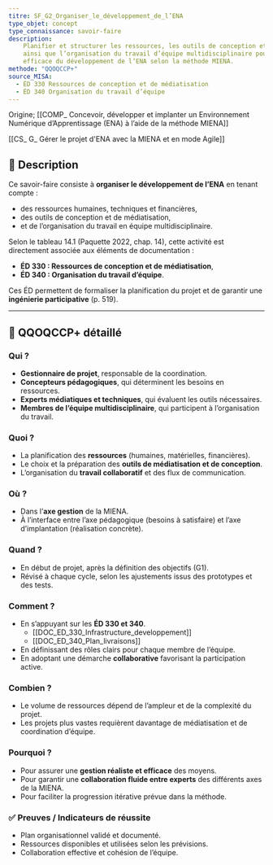 ```yaml
---
titre: SF_G2_Organiser_le_développement_de_l’ENA
type_objet: concept
type_connaissance: savoir-faire
description:
    Planifier et structurer les ressources, les outils de conception et de médiatisation,
    ainsi que l’organisation du travail d’équipe multidisciplinaire pour assurer une gestion
    efficace du développement de l’ENA selon la méthode MIENA.
methode: "QQOQCCP+"
source_MISA:
  - ÉD 330 Ressources de conception et de médiatisation
  - ÉD 340 Organisation du travail d’équipe
---
```

Origine;
[[COMP_ Concevoir, développer et implanter un Environnement Numérique d’Apprentissage (ENA) à l’aide de la méthode MIENA]]

[[CS_ G_ Gérer le projet d'ENA avec la MIENA et en mode Agile]]


## 📌 Description
Ce savoir-faire consiste à **organiser le développement de l’ENA** en tenant compte :  
- des ressources humaines, techniques et financières,  
- des outils de conception et de médiatisation,  
- et de l’organisation du travail en équipe multidisciplinaire.  

Selon le tableau 14.1 (Paquette 2022, chap. 14), cette activité est directement associée aux éléments de documentation :  
- **ÉD 330 : Ressources de conception et de médiatisation**,  
- **ÉD 340 : Organisation du travail d’équipe**.  

Ces ÉD permettent de formaliser la planification du projet et de garantir une **ingénierie participative** (p. 519).  

---

## 🔎 QQOQCCP+ détaillé

### Qui ?
- **Gestionnaire de projet**, responsable de la coordination.  
- **Concepteurs pédagogiques**, qui déterminent les besoins en ressources.  
- **Experts médiatiques et techniques**, qui évaluent les outils nécessaires.  
- **Membres de l’équipe multidisciplinaire**, qui participent à l’organisation du travail.  

### Quoi ?
- La planification des **ressources** (humaines, matérielles, financières).  
- Le choix et la préparation des **outils de médiatisation et de conception**.  
- L’organisation du **travail collaboratif** et des flux de communication.  

### Où ?
- Dans l’**axe gestion** de la MIENA.  
- À l’interface entre l’axe pédagogique (besoins à satisfaire) et l’axe d’implantation (réalisation concrète).  

### Quand ?
- En début de projet, après la définition des objectifs (G1).  
- Révisé à chaque cycle, selon les ajustements issus des prototypes et des tests.  

### Comment ?
- En s’appuyant sur les **ÉD 330 et 340**.  
	- [[DOC_ED_330_Infrastructure_developpement]]
	- [[DOC_ED_340_Plan_livraisons]]  
- En définissant des rôles clairs pour chaque membre de l’équipe.  
- En adoptant une démarche **collaborative** favorisant la participation active.  

### Combien ?
- Le volume de ressources dépend de l’ampleur et de la complexité du projet.  
- Les projets plus vastes requièrent davantage de médiatisation et de coordination d’équipe.  

### Pourquoi ?
- Pour assurer une **gestion réaliste et efficace** des moyens.  
- Pour garantir une **collaboration fluide entre experts** des différents axes de la MIENA.  
- Pour faciliter la progression itérative prévue dans la méthode.  

### ✅ Preuves / Indicateurs de réussite
- Plan organisationnel validé et documenté.  
- Ressources disponibles et utilisées selon les prévisions.  
- Collaboration effective et cohésion de l’équipe.  
